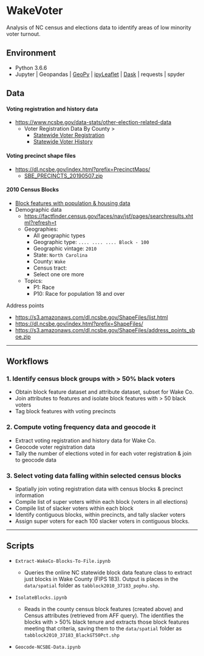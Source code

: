 # WakeVoter

Analysis of NC census and elections data to identify areas of low minority voter turnout. 



## Environment

* Python 3.6.6
* Jupyter | Geopandas | [GeoPy](https://github.com/geopy/geopy) | [ipyLeaflet](https://github.com/jupyter-widgets/ipyleaflet) | [Dask](https://dask.org/) | requests | spyder



## Data

#### Voting registration and history data

* https://www.ncsbe.gov/data-stats/other-election-related-data 
  * Voter Registration Data By County > 
    * [Statewide Voter Registration](http://dl.ncsbe.gov/data/ncvoter_Statewide.zip)
    *  [Statewide Voter History](http://dl.ncsbe.gov/data/ncvhis_Statewide.zip)

#### Voting precinct shape files 

* <https://dl.ncsbe.gov/index.html?prefix=PrecinctMaps/>
  * [SBE_PRECINCTS_20190507.zip](https://s3.amazonaws.com/dl.ncsbe.gov/PrecinctMaps/SBE_PRECINCTS_20190507.zip)  

#### 2010 Census Blocks 

* [Block features with population & housing data](https://www2.census.gov/geo/tiger/TIGER2010BLKPOPHU/tabblock2010_37_pophu.zip)
* Demographic data
  * https://factfinder.census.gov/faces/nav/jsf/pages/searchresults.xhtml?refresh=t
  * Geographies: 
    * All geographic types
    * Geographic type: `.... .... .... Block - 100`
    * Geographic vintage: `2010`
    * State: `North Carolina`
    * County: `Wake`
    * Census tract: 
    * Select one ore more
  * Topics: 
    * P1: Race
    * P10: Race for population 18 and over

Address points

* https://s3.amazonaws.com/dl.ncsbe.gov/ShapeFiles/list.html
* https://dl.ncsbe.gov/index.html?prefix=ShapeFiles/
* https://s3.amazonaws.com/dl.ncsbe.gov/ShapeFiles/address_points_sboe.zip

---

## Workflows

### 1. Identify census block groups with > 50% black voters

* Obtain block feature dataset and attribute dataset, subset for Wake Co.
* Join attributes to features and isolate block features with > 50 black voters
* Tag block features with voting precincts

### 2. Compute voting frequency data and geocode it

* Extract voting registration and history data for Wake Co. 
* Geocode voter registration data
* Tally the number of elections voted in for each voter registration & join to geocode data

### 3. Select voting data falling within selected census blocks

* Spatially join voting registration data with census blocks & precinct information
* Compile list of super voters within each block (voters in all elections)
* Compile list of slacker voters within each block
* Identify contiguous blocks, within precincts, and tally slacker voters 
* Assign super voters for each 100 slacker voters in contiguous blocks.

---

## Scripts

* `Extract-WakeCo-Blocks-To-File.ipynb` 
  * Queries the online NC statewide block data feature class to extract just blocks in Wake County (FIPS 183). Output is places in the `data/spatial` folder as `tabblock2010_37183_pophu.shp`.

* `IsolateBlocks.ipynb`
  * Reads in the county census block features (created above) and Census attributes (retrieved from AFF query). The identifies the blocks with > 50% black tenure and extracts those block features meeting that criteria, saving them to the `data/spatial` folder as `tabblock2010_37183_BlackGT50Pct.shp`
* `Geocode-NCSBE-Data.ipynb` 

